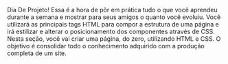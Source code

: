 Dia De Projeto!
Essa é a hora de pôr em prática tudo o que você aprendeu durante a semana e mostrar para seus amigos o quanto você evoluiu.
Você utilizará as principais tags HTML para compor a estrutura de uma página e irá estilizar e alterar o posicionamento dos componentes através de CSS.
Nesta seção, você vai criar uma página, do zero, utilizando HTML e CSS. O objetivo é consolidar todo o conhecimento adquirido com a produção completa de um site.

